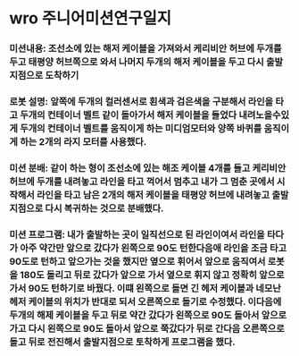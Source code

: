 # wro 주니어미션연구일지
### 미션내용: 조선소에 있는 해저 케이블을 가져와서 케리비안 허브에 두개를 두고 태평양 허브쪽으로 와서 나머지 두개의 해저 케이블을 두고 다시 출발지점으로 도착하기

### 로봇 설명: 앞쪽에 두개의 컬러센서로 횐색과 검은색을 구분해서 라인을 타고 두개의 컨테이너 벨트 같이 돌아가서 해저 케이블을 들었다 내려노을수있게 두개의 컨테이너 벨트를 움직이게 하는 미디엄모터와 양쪽 바퀴를 움직이게 하는 2개의 라지 모터를 사용했다.

### 미션 분배: 같이 하는 형이 조선소에 있는 해조 케이블 4개를 들고 케리비안 허브에 두개를 내려놓고 라인을 타고 꺽어서 멈추고 내가 그 멈춘 곳에서 시작해서 라인을 타고  남은 2개의 해저 케이블을 태평양 허브에 내려놓고 출발지점으로 다시 복귀하는 것으로 분배했다.

###  미션 프로그램: 내가 출발하는 곳이 일직선으로 된 라인이여서 라인을 타다가 아주 약간만 앞으로 갔다가 왼쪽으로 90도 턴한다음애 라인을 조금 타고 90도로 턴하고 앞으가는 것을 했지만 옆으로 휘어서 앞으로 움직여서 로봇을 180도 돌리고 뒤로 갔다가 앞으로 가서 옆으로 휘지 않고 정확히 앞으로 가서 90도 턴하기로 바꿨다. 이떄 왼쪽으로 돌면 긴 헤저 케이블과 네모난 헤저 케이블의 위치가 반대로 되서 오른쪽으로 돌기로 수정했다. 이다음에 두개의 해제 케이블을 두고 뒤로 약간 갔다가 왼쪽으로 90도 돌아서 앞으로 가고 다시 왼쪽으로 90도 돌아서 앞으로 쭉갔다가 뒤로 간다음 오른쪽으로 돌고 뒤로 전진해서 출발지점으로 토착하게 프로그램을 했다. 


